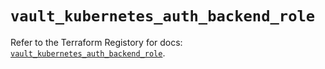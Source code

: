 # `vault_kubernetes_auth_backend_role`

Refer to the Terraform Registory for docs: [`vault_kubernetes_auth_backend_role`](https://www.terraform.io/docs/providers/vault/r/kubernetes_auth_backend_role).
